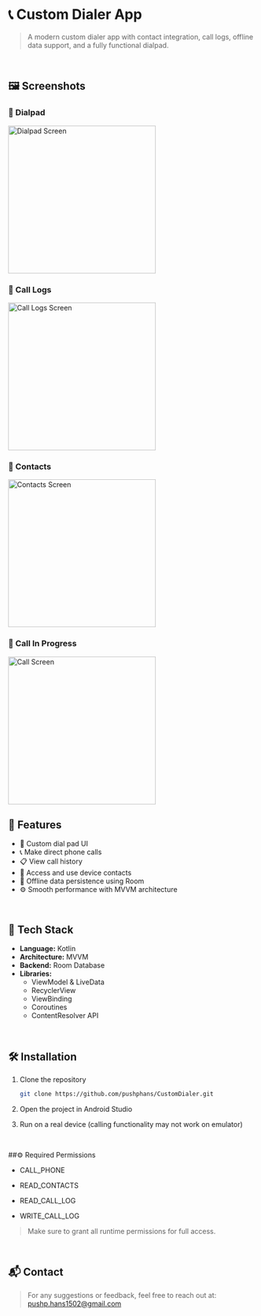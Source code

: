 # 📞 Custom Dialer App

> A modern custom dialer app with contact integration, call logs, offline data support, and a fully functional dialpad.

<br>

## 🖼️ Screenshots

<!-- Replace the underscores with actual image filenames like dialpad.jpg, logs.jpg etc -->

### 🔸 Dialpad
<img src="screenshots/____dialpad.jpg" width="300" alt="Dialpad Screen"/>

### 🔸 Call Logs
<img src="screenshots/____calllogs.jpg" width="300" alt="Call Logs Screen"/>

### 🔸 Contacts
<img src="screenshots/____contacts.jpg" width="300" alt="Contacts Screen"/>

### 🔸 Call In Progress
<img src="screenshots/____call.jpg" width="300" alt="Call Screen"/>

<br>

## 🚀 Features

- 🔢 Custom dial pad UI
- 📞 Make direct phone calls
- 📋 View call history
- 👥 Access and use device contacts
- 💾 Offline data persistence using Room
- ⚙️ Smooth performance with MVVM architecture

<br>

## 🔧 Tech Stack

- **Language:** Kotlin
- **Architecture:** MVVM
- **Backend:** Room Database
- **Libraries:**
    - ViewModel & LiveData
    - RecyclerView
    - ViewBinding
    - Coroutines
    - ContentResolver API

<br>

## 🛠️ Installation

1. Clone the repository
   ```bash
   git clone https://github.com/pushphans/CustomDialer.git
   
2. Open the project in Android Studio

3. Run on a real device (calling functionality may not work on emulator)

<br>

##⚙️ Required Permissions
- CALL_PHONE

- READ_CONTACTS

- READ_CALL_LOG

- WRITE_CALL_LOG
> Make sure to grant all runtime permissions for full access.

<br>

## 📬 Contact
> For any suggestions or feedback, feel free to reach out at: pushp.hans1502@gmail.com